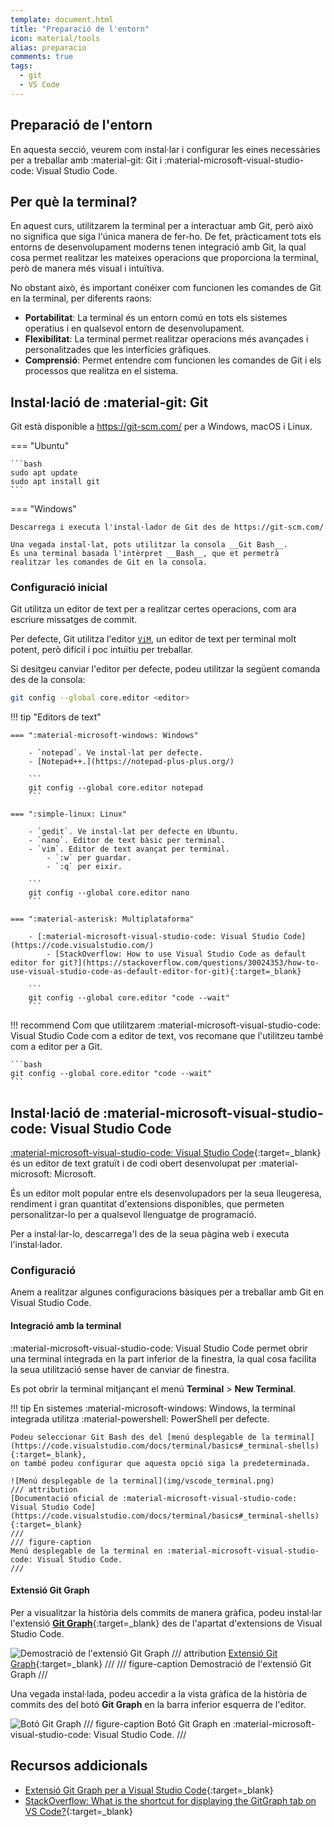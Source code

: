 ```yaml
---
template: document.html
title: "Preparació de l'entorn"
icon: material/tools
alias: preparacio
comments: true
tags:
  - git
  - VS Code
---
```


## Preparació de l'entorn
En aquesta secció, veurem com instal·lar i configurar les eines necessàries
per a treballar amb :material-git: Git i :material-microsoft-visual-studio-code: Visual Studio Code.

## Per què la terminal?
En aquest curs, utilitzarem la terminal per a interactuar amb Git, però això no significa que siga l'única manera de fer-ho.
De fet, pràcticament tots els entorns de desenvolupament moderns tenen integració amb Git, la qual cosa permet realitzar
les mateixes operacions que proporciona la terminal, però de manera més visual i intuïtiva.

No obstant això, és important conéixer com funcionen les comandes de Git en la terminal, per diferents raons:

- __Portabilitat__: La terminal és un entorn comú en tots els sistemes operatius i en qualsevol entorn de desenvolupament.
- __Flexibilitat__: La terminal permet realitzar operacions més avançades i personalitzades que les interfícies gràfiques.
- __Comprensió__: Permet entendre com funcionen les comandes de Git i els processos que realitza en el sistema.


## Instal·lació de :material-git: Git
Git està disponible a https://git-scm.com/ per a Windows, macOS i Linux.

=== "Ubuntu"

    ```bash
    sudo apt update
    sudo apt install git
    ```

=== "Windows"

    Descarrega i executa l'instal·lador de Git des de https://git-scm.com/

    Una vegada instal·lat, pots utilitzar la consola __Git Bash__.
    És una terminal basada l'intèrpret __Bash__, que et permetrà
    realitzar les comandes de Git en la consola.

### Configuració inicial
Git utilitza un editor de text per a realitzar certes operacions,
com ara escriure missatges de commit.

Per defecte, Git utilitza l'editor [`ViM`](https://www.vim.org/),
un editor de text per terminal molt potent, però difícil i poc intuïtiu
per treballar.


Si desitgeu canviar l'editor per defecte, podeu utilitzar
la següent comanda des de la consola:

```bash
git config --global core.editor <editor>
```

!!! tip "Editors de text"

    === ":material-microsoft-windows: Windows"

        - `notepad`. Ve instal·lat per defecte.
        - [Notepad++.](https://notepad-plus-plus.org/)

        ```
        git config --global core.editor notepad
        ```

    === ":simple-linux: Linux"

        - `gedit`. Ve instal·lat per defecte en Ubuntu.
        - `nano`. Editor de text bàsic per terminal.
        - `vim`. Editor de text avançat per terminal.
            - `:w` per guardar.
            - `:q` per eixir.

        ```
        git config --global core.editor nano
        ```

    === ":material-asterisk: Multiplataforma"

        - [:material-microsoft-visual-studio-code: Visual Studio Code](https://code.visualstudio.com/)
            - [StackOverflow: How to use Visual Studio Code as default editor for git?](https://stackoverflow.com/questions/30024353/how-to-use-visual-studio-code-as-default-editor-for-git){:target=_blank}

        ```
        git config --global core.editor "code --wait"
        ```

!!! recommend
    Com que utilitzarem :material-microsoft-visual-studio-code: Visual Studio Code com a editor de text,
    vos recomane que l'utilitzeu també com a editor per a Git.

    ```bash
    git config --global core.editor "code --wait"
    ```


## Instal·lació de :material-microsoft-visual-studio-code: Visual Studio Code
[:material-microsoft-visual-studio-code: Visual Studio Code](https://code.visualstudio.com/){:target=_blank}
és un editor de text gratuït i de codi obert desenvolupat per :material-microsoft: Microsoft.

És un editor molt popular entre els desenvolupadors per la seua lleugeresa, rendiment i gran quantitat d'extensions disponibles,
que permeten personalitzar-lo per a qualsevol llenguatge de programació.

Per a instal·lar-lo, descarrega'l des de la seua pàgina web i executa l'instal·lador.

### Configuració
Anem a realitzar algunes configuracions bàsiques per a treballar amb Git en Visual Studio Code.

#### Integració amb la terminal
:material-microsoft-visual-studio-code: Visual Studio Code permet obrir una terminal integrada
en la part inferior de la finestra, la qual cosa facilita la seua utilització sense haver de canviar
de finestra.

Es pot obrir la terminal mitjançant el menú __Terminal__ > __New Terminal__.


!!! tip
    En sistemes :material-microsoft-windows: Windows,
    la terminal integrada utilitza :material-powershell: PowerShell per defecte.

    Podeu seleccionar Git Bash des del [menú desplegable de la terminal](https://code.visualstudio.com/docs/terminal/basics#_terminal-shells){:target=_blank},
    on també podeu configurar que aquesta opció siga la predeterminada.

    ![Menú desplegable de la terminal](img/vscode_terminal.png)
    /// attribution
    [Documentació oficial de :material-microsoft-visual-studio-code: Visual Studio Code](https://code.visualstudio.com/docs/terminal/basics#_terminal-shells){:target=_blank}
    ///
    /// figure-caption
    Menú desplegable de la terminal en :material-microsoft-visual-studio-code: Visual Studio Code.
    ///

#### Extensió Git Graph
Per a visualitzar la història dels commits de manera gràfica,
podeu instal·lar l'extensió [__Git Graph__](https://marketplace.visualstudio.com/items?itemName=mhutchie.git-graph){:target=_blank}
des de l'apartat d'extensions de Visual Studio Code.

![Demostració de l'extensió Git Graph](img/git_graph_demo.gif)
/// attribution
[Extensió Git Graph](https://marketplace.visualstudio.com/items?itemName=mhutchie.git-graph){:target=_blank}
///
/// figure-caption
Demostració de l'extensió Git Graph
///

Una vegada instal·lada, podeu accedir a la vista gràfica de
la història de commits des del botó __Git Graph__ en la barra inferior esquerra de l'editor.

![Botó Git Graph](img/git_graph.png)
/// figure-caption
Botó Git Graph en :material-microsoft-visual-studio-code: Visual Studio Code.
///

## Recursos addicionals
- [Extensió Git Graph per a Visual Studio Code](https://marketplace.visualstudio.com/items?itemName=mhutchie.git-graph){:target=_blank}
- [StackOverflow: What is the shortcut for displaying the GitGraph tab on VS Code?](https://stackoverflow.com/questions/57803207/what-is-the-shortcut-for-displaying-the-gitgraph-tab-on-vs-code){:target=_blank}
